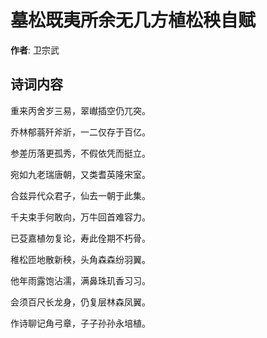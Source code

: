 # 墓松既夷所余无几方植松秧自赋

**作者**: 卫宗武

## 诗词内容

重来丙舍岁三易，翠𪩘插空仍兀突。

乔林郁蓊歼斧斨，一二仅存于百亿。

参差历落更孤秀，不假依凭而挺立。

宛如九老瑞唐朝，又类耆英隆宋室。

合兹异代众君子，仙去一朝于此集。

千夫束手何敢向，万牛回首难容力。

已芟嘉植勿复论，寿此佺期不朽骨。

稚松匝地散新秧，头角森森纷羽翼。

他年雨露饱沾濡，满鼻珠玑香习习。

会须百尺长龙身，仍复层林森凤翼。

作诗聊记角弓章，子子孙孙永培植。

